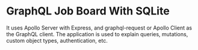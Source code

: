 # GraphQL Job Board With SQLite

It uses Apollo Server with Express, and graphql-request or Apollo Client as the GraphQL client. The application is used to explain queries, mutations, custom object types, authentication, etc.
